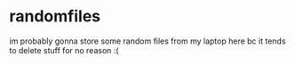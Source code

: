 # randomfiles

im probably gonna store some random files from my laptop here bc it tends to delete stuff for no reason :(
